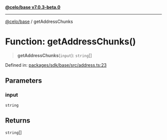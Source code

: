 [**@celo/base v7.0.3-beta.0**](../README.md)

***

[@celo/base](../README.md) / getAddressChunks

# Function: getAddressChunks()

> **getAddressChunks**(`input`): `string`[]

Defined in: [packages/sdk/base/src/address.ts:23](https://github.com/celo-org/developer-tooling/blob/master/packages/sdk/base/src/address.ts#L23)

## Parameters

### input

`string`

## Returns

`string`[]
